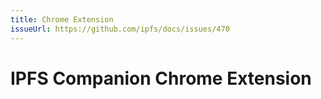 ```yaml
---
title: Chrome Extension
issueUrl: https://github.com/ipfs/docs/issues/470
---
```


# IPFS Companion Chrome Extension

<ContentStatus />
